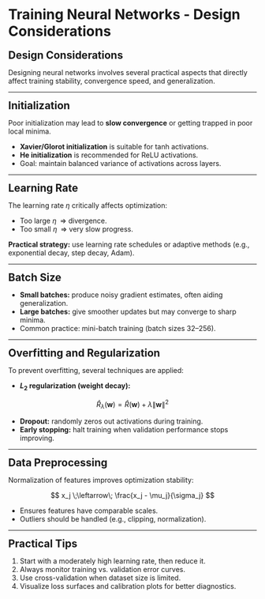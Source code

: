 # Training Neural Networks - Design Considerations

**<span style="font-size:1.5em;">Design Considerations</span>**

Designing neural networks involves several practical aspects that directly affect training stability, convergence speed, and generalization.

---

**<span style="font-size:1.5em;">Initialization</span>**

Poor initialization may lead to **slow convergence** or getting trapped in poor local minima.

- **Xavier/Glorot initialization** is suitable for tanh activations.  
- **He initialization** is recommended for ReLU activations.  
- Goal: maintain balanced variance of activations across layers.

---

**<span style="font-size:1.5em;">Learning Rate</span>**

The learning rate $\eta$ critically affects optimization:

- Too large $\eta \;\;\Rightarrow$ divergence.  
- Too small $\eta \;\;\Rightarrow$ very slow progress.  

**Practical strategy:** use learning rate schedules or adaptive methods (e.g., exponential decay, step decay, Adam).

---

**<span style="font-size:1.5em;">Batch Size</span>**

- **Small batches:** produce noisy gradient estimates, often aiding generalization.  
- **Large batches:** give smoother updates but may converge to sharp minima.  
- Common practice: mini-batch training (batch sizes 32–256).

---

**<span style="font-size:1.5em;">Overfitting and Regularization</span>**

To prevent overfitting, several techniques are applied:

- **$L_2$ regularization (weight decay):**

$$
\hat R_\lambda(\mathbf{w}) = \hat R(\mathbf{w}) + \lambda \|\mathbf{w}\|^2
$$

- **Dropout:** randomly zeros out activations during training.  
- **Early stopping:** halt training when validation performance stops improving.

---

**<span style="font-size:1.5em;">Data Preprocessing</span>**

Normalization of features improves optimization stability:

$$
x_j \;\leftarrow\; \frac{x_j - \mu_j}{\sigma_j}
$$

- Ensures features have comparable scales.  
- Outliers should be handled (e.g., clipping, normalization).  

---

**<span style="font-size:1.5em;">Practical Tips</span>**

1. Start with a moderately high learning rate, then reduce it.  
2. Always monitor training vs. validation error curves.  
3. Use cross-validation when dataset size is limited.  
4. Visualize loss surfaces and calibration plots for better diagnostics.


